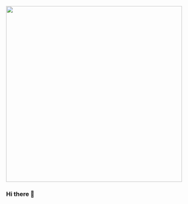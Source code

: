 <img src="https://user-images.githubusercontent.com/151842/203416337-707704a2-2579-4d2c-a672-a77a994fee5d.png" width="480">

### Hi there 👋

<!--
**nicbell/nicbell** is a ✨ _special_ ✨ repository because its `README.md` (this file) appears on your GitHub profile.

Here are some ideas to get you started:

- 🔭 I’m currently working on ...
- 🌱 I’m currently learning ...
- 👯 I’m looking to collaborate on ...
- 🤔 I’m looking for help with ...
- 💬 Ask me about ...
- 📫 How to reach me: ...
- 😄 Pronouns: ...
- ⚡ Fun fact: ...
-->

